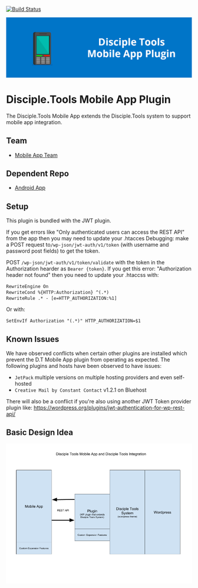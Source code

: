 [![Build Status](https://travis-ci.com/DiscipleTools/disciple-tools-mobile-app-plugin.svg?branch=master)](https://travis-ci.com/DiscipleTools/disciple-tools-mobile-app-plugin)

![Mobile App Plugin](https://raw.githubusercontent.com/DiscipleTools/disciple-tools-mobile-app-plugin/master/mobile-app-plugin-banner.png)
# Disciple.Tools Mobile App Plugin
The Disciple.Tools Mobile App extends the Disciple.Tools system to support mobile app integration.

## Team
* [Mobile App Team](https://github.com/orgs/DiscipleTools/teams/mobile-app-lead-team)

## Dependent Repo
* [Android App](https://github.com/DiscipleTools/disciple-tools-mobile-app-android)

## Setup
This plugin is bundled with the JWT plugin.

If you get errors like "Only authenticated users can access the REST API" from the app then you may need to update your .htacces
Debugging: make a POST request to`/wp-json/jwt-auth/v1/token` (with username and password post fields) to get the token.

POST `/wp-json/jwt-auth/v1/token/validate` with the token in the Authorization hearder as `Bearer {token}`. If you get this error: "Authorization header not found" then you need to update your .htaccss with:
```
RewriteEngine On
RewriteCond %{HTTP:Authorization} ^(.*)
RewriteRule .* - [e=HTTP_AUTHORIZATION:%1]
```
Or with:
```
SetEnvIf Authorization "(.*)" HTTP_AUTHORIZATION=$1
```

## Known Issues

We have observed conflicts when certain other plugins are installed which prevent the D.T Mobile App plugin from operating as expected.  The following plugins and hosts have been observed to have issues:

- `JetPack` multiple versions on multiple hosting providers and even self-hosted
- `Creative Mail by Constant Contact` v1.2.1 on Bluehost

There will also be a conflict if you're also using another JWT Token provider plugin like: https://wordpress.org/plugins/jwt-authentication-for-wp-rest-api/

## Basic Design Idea
![Basic Design Idea](https://github.com/DiscipleTools/disciple-tools-mobile-app-plugin/raw/master/mobile-app-design.png)
